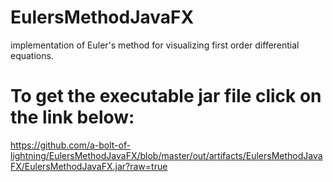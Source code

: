 # EulersMethodJavaFX
implementation of Euler's method for visualizing first order differential equations.

# To get the executable jar file click on the link below: 
https://github.com/a-bolt-of-lightning/EulersMethodJavaFX/blob/master/out/artifacts/EulersMethodJavaFX/EulersMethodJavaFX.jar?raw=true

